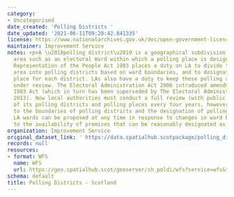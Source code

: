 ```yaml
---
category:
- Uncategorised
date_created: 'Polling Districts '
date_updated: '2021-06-11T09:20:42.841335'
license: https://www.nationalarchives.gov.uk/doc/open-government-licence/version/3/
maintainer: Improvement Service
notes: <p>A \u2018polling district\u2019 is a geographical subdivision of an electoral
  area such as an electoral Ward within which a polling place is designated.\n\nThe
  Representation of the People Act 1983 places a duty on LA to divide the local authority
  area into polling districts based on ward boundaries, and to designate a polling
  place for each district. LAs also have a duty to keep these polling arrangements
  under review. The Electoral Administration Act 2006 introduced amendments to the
  1983 Act (which in turn has been superseded by The Electoral Administration Act
  2013). Now local authorities must conduct a full review (with public consultation)
  of its polling districts and polling places every four years, however adjustments
  to the boundaries of polling districts and the designation of polling places within
  LA wards can be proposed at any time in response to changes in ward boundaries or
  to the availability of premises that can be reasonably designated as polling places.</p>
organization: Improvement Service
original_dataset_link: ' https://data.spatialhub.scotpackage/polling_districts-is'
records: null
resources:
- format: WFS
  name: WFS
  url: https://geo.spatialhub.scot/geoserver/sh_poldi/wfs?service=wfs&typeName=sh_poldi:pub_poldi
schema: default
title: Polling Districts - Scotland
---
```

